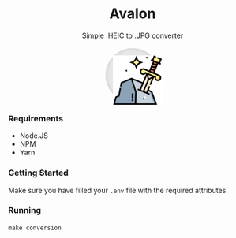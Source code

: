 <center>
    <h1>Avalon</h1>
    <div>
        Simple .HEIC to .JPG converter
    </div>
    <br />    
    <div
        style="
            height: 100px; 
            width:100px;
            background-color: #e7e7e7;
            border: 5px solid #dedede;
            border-radius: 50%;
        "    
    >
    <img
        src="assets/branding.png"
        alt="Avalon"
        style="
            height: 100px; 
            width:100px;
            padding: 10px;
        "
    />
    </div>
</center>

### Requirements

- Node.JS
- NPM
- Yarn

### Getting Started

Make sure you have filled your `.env` file with the required attributes.

### Running

```
make conversion
```
